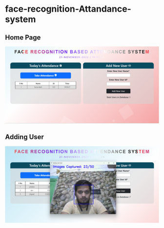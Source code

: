 # face-recognition-Attandance-system
## Home Page
![main home page](https://raw.githubusercontent.com/harsadas/face-recognition-Attandance-system/master/project%20output%20images/Screenshot%202022-11-21%20195536.png)
## Adding User 
![home page](https://raw.githubusercontent.com/harsadas/face-recognition-Attandance-system/master/project%20output%20images/Screenshot%202022-11-21%20194750.png)
